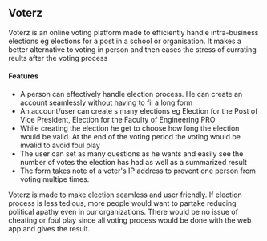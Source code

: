 ## Voterz

<p>Voterz is an online voting platform made to efficiently handle intra-business elections eg elections for a post in a school or organisation. It makes a better alternative to voting in person and then eases the stress of currating reults after the voting process</p>

<h4>Features</h4>
<ul>
<li>A person can effectively handle election process. He can create an account seamlessly without having to fil a long form</li>
<li>An account/user can create s many elections eg Election for the Post of Vice President, Election for the Faculty of Engineering PRO</li>
<li>While creating the election he get to choose how long the election would be valid. At the end of the voting period the voting would be invalid to avoid foul play</li>
<li>The user can set as many questions as he wants and easily see the number of votes the election has had as well as a summarized result</li>
<li>The form takes note of a voter's IP address to prevent one person from voting multipe times.</li>
</ul>
<p>Voterz is made to make election seamless and user friendly. If election process is less tedious, more people would want to partake reducing political apathy even in our organizations. There would be no issue of cheating or foul play since all voting process would be done with the web app and gives the result.</p>
